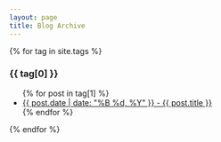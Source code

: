```yaml
---
layout: page
title: Blog Archive
---
```


{% for tag in site.tags %}
  <h3>{{ tag[0] }}</h3>
  <ul>
    {% for post in tag[1] %}
      <li><a href="{{ post.url }}">{{ post.date | date: "%B %d, %Y" }} - {{ post.title }}</a></li>
    {% endfor %}
  </ul>
{% endfor %}
